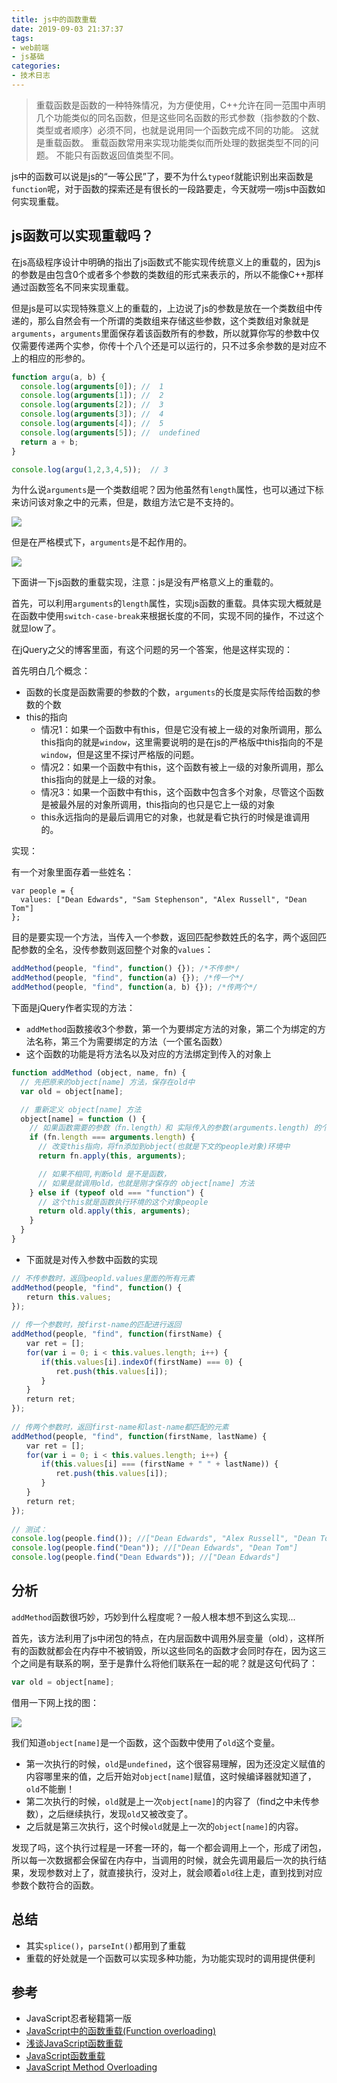 ```yaml
---
title: js中的函数重载
date: 2019-09-03 21:37:37
tags:
- web前端
- js基础
categories:
- 技术日志
---
```


>重载函数是函数的一种特殊情况，为方便使用，C++允许在同一范围中声明几个功能类似的同名函数，但是这些同名函数的形式参数（指参数的个数、类型或者顺序）必须不同，也就是说用同一个函数完成不同的功能。 这就是重载函数。 重载函数常用来实现功能类似而所处理的数据类型不同的问题。 不能只有函数返回值类型不同。

js中的函数可以说是js的“一等公民”了，要不为什么`typeof`就能识别出来函数是`function`呢，对于函数的探索还是有很长的一段路要走，今天就唠一唠js中函数如何实现重载。

## js函数可以实现重载吗？
在js高级程序设计中明确的指出了js函数式不能实现传统意义上的重载的，因为js的参数是由包含0个或者多个参数的类数组的形式来表示的，所以不能像C++那样通过函数签名不同来实现重载。

但是js是可以实现特殊意义上的重载的，上边说了js的参数是放在一个类数组中传递的，那么自然会有一个所谓的类数组来存储这些参数，这个类数组对象就是`arguments`，`arguments`里面保存着该函数所有的参数，所以就算你写的参数中仅仅需要传递两个实参，你传十个八个还是可以运行的，只不过多余参数的是对应不上的相应的形参的。

```javascript
function argu(a, b) {
  console.log(arguments[0]); //  1
  console.log(arguments[1]); //  2
  console.log(arguments[2]); //  3
  console.log(arguments[3]); //  4
  console.log(arguments[4]); //  5
  console.log(arguments[5]); //  undefined  
  return a + b;
}

console.log(argu(1,2,3,4,5));  // 3
```

为什么说`arguments`是一个类数组呢？因为他虽然有`length`属性，也可以通过下标来访问该对象之中的元素，但是，数组方法它是不支持的。

![](Jietu20190903-220022.jpg)

但是在严格模式下，`arguments`是不起作用的。

![](Jietu20190903-221001.jpg)

下面讲一下js函数的重载实现，注意：js是没有严格意义上的重载的。

首先，可以利用`arguments`的`length`属性，实现js函数的重载。具体实现大概就是在函数中使用`switch-case-break`来根据长度的不同，实现不同的操作，不过这个就显low了。

在jQuery之父的博客里面，有这个问题的另一个答案，他是这样实现的：

首先明白几个概念：

- 函数的长度是函数需要的参数的个数，`arguments`的长度是实际传给函数的参数的个数
- this的指向
  - 情况1：如果一个函数中有this，但是它没有被上一级的对象所调用，那么this指向的就是`window`，这里需要说明的是在js的严格版中this指向的不是`window`，但是这里不探讨严格版的问题。
  - 情况2：如果一个函数中有this，这个函数有被上一级的对象所调用，那么this指向的就是上一级的对象。
  - 情况3：如果一个函数中有this，这个函数中包含多个对象，尽管这个函数是被最外层的对象所调用，this指向的也只是它上一级的对象
  - this永远指向的是最后调用它的对象，也就是看它执行的时候是谁调用的。

实现：

有一个对象里面存着一些姓名：

```javscript
var people = {
  values: ["Dean Edwards", "Sam Stephenson", "Alex Russell", "Dean Tom"]
};
```
目的是要实现一个方法，当传入一个参数，返回匹配参数姓氏的名字，两个返回匹配参数的全名，没传参数则返回整个对象的`values`：

```javascript
addMethod(people, "find", function() {}); /*不传参*/
addMethod(people, "find", function(a) {}); /*传一个*/
addMethod(people, "find", function(a, b) {}); /*传两个*/
```

下面是jQuery作者实现的方法：

- `addMethod`函数接收3个参数，第一个为要绑定方法的对象，第二个为绑定的方法名称，第三个为需要绑定的方法（一个匿名函数）
- 这个函数的功能是将方法名以及对应的方法绑定到传入的对象上

```javascript
function addMethod (object, name, fn) {
  // 先把原来的object[name] 方法，保存在old中
  var old = object[name];

  // 重新定义 object[name] 方法
  object[name] = function () {
    // 如果函数需要的参数（fn.length）和 实际传入的参数(arguments.length) 的个数相同，就直接调用fn
    if (fn.length === arguments.length) {
      // 改变this指向，将fn添加到object(也就是下文的people对象)环境中
      return fn.apply(this, arguments);

      // 如果不相同,判断old 是不是函数，
      // 如果是就调用old，也就是刚才保存的 object[name] 方法
    } else if (typeof old === "function") {
      // 这个this就是函数执行环境的这个对象people
      return old.apply(this, arguments);
    }
  }
}
```
- 下面就是对传入参数中函数的实现

```javascript
// 不传参数时，返回peopld.values里面的所有元素
addMethod(people, "find", function() {
　　return this.values;
});
 
// 传一个参数时，按first-name的匹配进行返回
addMethod(people, "find", function(firstName) {
　　var ret = [];
　　for(var i = 0; i < this.values.length; i++) {
　　　　if(this.values[i].indexOf(firstName) === 0) {
　　　　　　ret.push(this.values[i]);
　　　　}
　　}
　　return ret;
});
 
// 传两个参数时，返回first-name和last-name都匹配的元素
addMethod(people, "find", function(firstName, lastName) {
　　var ret = [];
　　for(var i = 0; i < this.values.length; i++) {
　　　　if(this.values[i] === (firstName + " " + lastName)) {
　　　　　　ret.push(this.values[i]);
　　　　}
　　}
　　return ret;
});
 
// 测试：
console.log(people.find()); //["Dean Edwards", "Alex Russell", "Dean Tom"]
console.log(people.find("Dean")); //["Dean Edwards", "Dean Tom"]
console.log(people.find("Dean Edwards")); //["Dean Edwards"]
```

## 分析

`addMethod`函数很巧妙，巧妙到什么程度呢？一般人根本想不到这么实现...

首先，该方法利用了js中闭包的特点，在内层函数中调用外层变量（old），这样所有的函数就都会在内存中不被销毁，所以这些同名的函数才会同时存在，因为这三个之间是有联系的啊，至于是靠什么将他们联系在一起的呢？就是这句代码了：

```javascript
var old = object[name];
```
借用一下网上找的图：

![](Jietu20190904-153408.jpg)

我们知道`object[name]`是一个函数，这个函数中使用了`old`这个变量。
- 第一次执行的时候，`old`是`undefined`，这个很容易理解，因为还没定义赋值的内容哪里来的值，之后开始对`object[name]`赋值，这时候编译器就知道了，`old`不能删！
- 第二次执行的时候，`old`就是上一次`object[name]`的内容了（find之中未传参数），之后继续执行，发现`old`又被改变了。
- 之后就是第三次执行，这个时候`old`就是上一次的`object[name]`的内容。

发现了吗，这个执行过程是一环套一环的，每一个都会调用上一个，形成了闭包，所以每一次数据都会保留在内存中，当调用的时候，就会先调用最后一次的执行结果，发现参数对上了，就直接执行，没对上，就会顺着`old`往上走，直到找到对应参数个数符合的函数。



## 总结 

- 其实`splice()`，`parseInt()`都用到了重载
- 重载的好处就是一个函数可以实现多种功能，为功能实现时的调用提供便利

## 参考

- JavaScript忍者秘籍第一版
- [JavaScript中的函数重载(Function overloading)](https://juejin.im/post/5b4465516fb9a04fe017f926#heading-4)
- [浅谈JavaScript函数重载](https://www.cnblogs.com/yugege/p/5539020.html)
- [JavaScript函数重载](https://segmentfault.com/a/1190000010425095)
- [JavaScript Method Overloading](https://johnresig.com/blog/javascript-method-overloading/)
